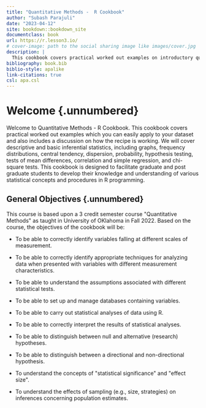 ```yaml
---
title: "Quantitative Methods -  R Cookbook"
author: "Subash Parajuli"
date: "2023-04-12"
site: bookdown::bookdown_site
documentclass: book
url: https://r.lesson3.io/
# cover-image: path to the social sharing image like images/cover.jpg
description: |
  This cookbook covers practical worked out examples on introductory quantitative methods which you can easily apply to your datasets and also includes a disussion on how the recipe is working.
bibliography: book.bib
biblio-style: apalike 
link-citations: true 
csl: apa.csl
---
```


# Welcome {.unnumbered}

Welcome to Quantitative Methods - R Cookbook. This cookbook covers practical worked out examples which you can easily apply to your dataset and also includes a discussion on how the recipe is working. We will cover descriptive and basic inferential statistics, including graphs, frequency distributions, central tendency, dispersion, probability, hypothesis testing, tests of mean differences, correlation and simple regression, and chi-square tests. This cookbook is designed to facilitate graduate and post graduate students to develop their knowledge and understanding of various statistical concepts and procedures in R programming.

## General Objectives {.unnumbered}

This course is based upon a 3 credit semester course "Quantitative Methods" as taught in University of OKlahoma in Fall 2022. Based on the course, the objectives of the cookbook will be:

-   To be able to correctly identify variables falling at different scales of measurement.

-   To be able to correctly identify appropriate techniques for analyzing data when presented with variables with different measurement characteristics.

-   To be able to understand the assumptions associated with different statistical tests.

-   To be able to set up and manage databases containing variables.

-   To be able to carry out statistical analyses of data using R.

-   To be able to correctly interpret the results of statistical analyses.

-   To be able to distinguish between null and alternative (research) hypotheses.

-   To be able to distinguish between a directional and non-directional hypothesis.

-   To understand the concepts of "statistical significance" and "effect size".

-   To understand the effects of sampling (e.g., size, strategies) on inferences concerning population estimates.



